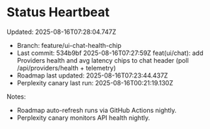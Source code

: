 # Status Heartbeat

Updated: 2025-08-16T07:28:04.747Z

- Branch: feature/ui-chat-health-chip
- Last commit: 534b9bf 2025-08-16T07:27:59Z feat(ui/chat): add Providers health and avg latency chips to chat header (poll /api/providers/health + telemetry)
- Roadmap last updated: 2025-08-16T07:23:44.437Z
- Perplexity canary last run: 2025-08-16T00:21:19.130Z

Notes:
- Roadmap auto-refresh runs via GitHub Actions nightly.
- Perplexity canary monitors API health nightly.
